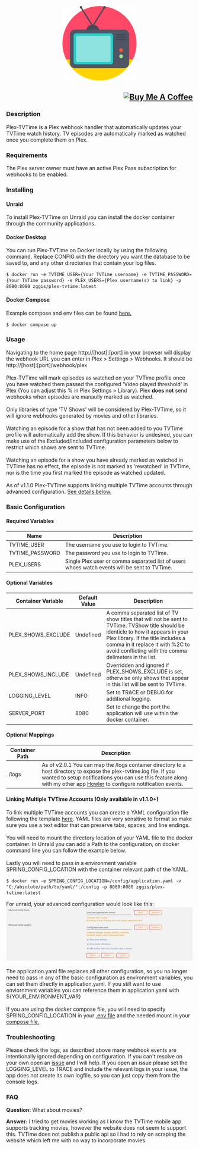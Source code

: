 <div align="center"><img height="200px" alt="logo" src="src/main/resources/static/favicon.png?raw=true"/></div>

## <div align="right"><a href="https://www.buymeacoffee.com/zggis" target="_blank"><img src="https://cdn.buymeacoffee.com/buttons/default-orange.png" alt="Buy Me A Coffee" height="41" width="174"></a></div>

### Description
Plex-TVTime is a Plex webhook handler that automatically updates your TVTime watch history. TV episodes are automatically marked as watched once you complete them on Plex.

### Requirements
The Plex server owner must have an active Plex Pass subscription for webhooks to be enabled.

### Installing
#### Unraid
To install Plex-TVTime on Unraid you can install the docker container through the community applications.
#### Docker Desktop
You can run Plex-TVTime on Docker locally by using the following command. Replace CONFIG with the directory you want the database to be saved to, and any other directories that contain your log files.
```
$ docker run -e TVTIME_USER={Your TVTime username} -e TVTIME_PASSWORD={Your TVTime password} -e PLEX_USERS={Plex username(s) to link} -p 8080:8080 zggis/plex-tvtime:latest
```
#### Docker Compose
Example compose and env files can be found <a href="https://github.com/Zggis/plex-tvtime/tree/master/example-configs">here.</a>
```
$ docker compose up
```

### Usage
Navigating to the home page http://[host]:[port] in your browser will display the webhook URL you can enter in Plex > Settings > Webhooks. It should be http://[host]:[port]/webhook/plex<br><br>
Plex-TVTime will mark episodes as watched on your TVTime profile once you have watched them passed the configured 'Video played threshold' in Plex (You can adjust this % in Plex Settings > Library). Plex <strong>does not</strong> send webhooks when episodes are manaully marked as watched.<br><br>
Only libraries of type 'TV Shows' will be considered by Plex-TVTime, so it will ignore webhooks generated by movies and other libraries.<br><br>
Watching an episode for a show that has not been added to you TVTime profile will automatically add the show. If this behavior is undesired, you can make use of the Excluded/Included configuration parameters below to restrict which shows are sent to TVTime.<br><br>
Watching an episode for a show you have already marked as watched in TVTime has no effect, the episode is not marked as 'rewatched' in TVTime, nor is the time you first marked the episode as watched updated.<br><br>
As of v1.1.0 Plex-TVTime supports linking multiple TVTime accounts through advanced configuration. <a href="https://github.com/Zggis/plex-tvtime#linking-multiple-tvtime-accounts-only-available-in-v110">See details below.</a>

### Basic Configuration

#### Required Variables
Name | Description
--- | ---
TVTIME_USER | The username you use to login to TVTime.
TVTIME_PASSWORD | The password you use to login to TVTime.
PLEX_USERS | Single Plex user or comma separated list of users whoes watch events will be sent to TVTime.

#### Optional Variables
Container Variable | Default Value | Description
--- | --- | ---
PLEX_SHOWS_EXCLUDE | Undefined | A comma separated list of TV show titles that will not be sent to TVTime. TVShow title should be identicle to how it appears in your Plex library. If the title includes a comma in it replace it with %2C to avoid conflicting with the comma delimeters in the list.
PLEX_SHOWS_INCLUDE | Undefined | Overridden and ignored if PLEX_SHOWS_EXCLUDE is set, otherwise only shows that appear in this list will be sent to TVTime.
LOGGING_LEVEL | INFO | Set to TRACE or DEBUG for additional logging.
SERVER_PORT | 8080 | Set to change the port the application will use within the docker container.

#### Optional Mappings
Container Path | Description
--- | ---
/logs | As of v2.0.1 You can map the /logs container directory to a host directory to expose the plex-tvtime.log file. If you wanted to setup notifications you can use this feature along with my other app <a href="https://github.com/Zggis/howler">Howler</a> to configure notification events.

#### Linking Multiple TVTime Accounts (Only available in v1.1.0+)
To link multiple TVTime accounts you can create a YAML configuration file following the template <a href="https://github.com/Zggis/plex-tvtime/blob/master/example-configs/application.yaml">here</a>. YAML files are very sensitive to format so make sure you use a text editor that can preserve tabs, spaces, and line endings.<br><br>
You will need to mount the directory location of your YAML file to the docker container. In Unraid you can add a Path to the configuration, on docker command line you can follow the example below.<br><br>
Lastly you will need to pass in a environment variable SPRING_CONFIG_LOCATION with the container relevant path of the YAML.<br>
```
$ docker run -e SPRING_CONFIG_LOCATION=/config/application.yaml -v "C:/absolute/path/to/yaml/":/config -p 8080:8080 zggis/plex-tvtime:latest
```
For unraid, your advanced configuration would look like this:<br>
<img alt="logo" src="example-configs/unraid-advanced.PNG?raw=true"/></div><br><br>
The application.yaml file replaces all other configuration, so you no longer need to pass in any of the basic configuration as environment variables, you can set them directly in application.yaml. If you still want to use enviornment variables you can reference them in application.yaml with ${YOUR_ENVIRONMENT_VAR}<br><br>
If you are using the docker compose file, you will need to specify SPRING_CONFIG_LOCATION in your <a href="https://github.com/Zggis/plex-tvtime/blob/master/example-configs/.env#L7">.env file</a> and the needed mount in your <a href="https://github.com/Zggis/plex-tvtime/blob/master/example-configs/docker-compose.yaml#L10">compose file.</a>

### Troubleshooting
Please check the logs, as described above many webhook events are intentionally ignored depending on configuration. If you can't resolve on your own open an <a href="https://github.com/Zggis/plex-tvtime/issues/new">issue</a> and I will help. If you open an issue please set the LOGGING_LEVEL to TRACE and include the relevant logs in your issue, the app does not create its own logfile, so you can just copy them from the console logs.

### FAQ
**Question:** What about movies?

**Answer:** I tried to get movies working as I know the TVTime mobile app supports tracking movies, however the website does not seem to support this. TVTime does not publish a public api so I had to rely on scraping the website which left me with no way to incorporate movies.
